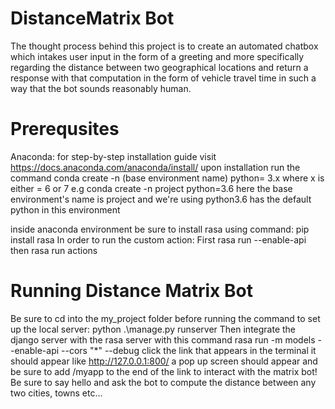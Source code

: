 # DistanceMatrix Bot
The thought process behind this project is to create an automated chatbox which intakes user input in the form of a greeting and more specifically regarding the distance between two geographical locations and return a response with that computation in the form of vehicle travel time in such a way that the bot sounds reasonably human. 

# Prerequsites
Anaconda: for step-by-step installation guide visit https://docs.anaconda.com/anaconda/install/ 
upon installation run the command conda create -n (base environment name) python= 3.x where x is either = 6 or 7
e.g conda create -n project python=3.6
here the base environment's name is project and we're using python3.6 has the default python in this environment

inside anaconda environment be sure to install rasa using command:
pip install rasa
In order to run the custom action: First rasa run --enable-api then rasa run actions

# Running Distance Matrix Bot

Be sure to cd into the my_project folder before running the command to set up the local server:
python .\manage.py runserver
Then integrate the django server with the rasa server with this command rasa run -m models --enable-api --cors "*" --debug
click the link that appears in the terminal it should appear like http://127.0.0.1:800/
a pop up screen should appear and be sure to add /myapp to the end of the link to interact with the matrix bot! Be sure to say hello and ask the bot to compute the distance between any two cities, towns etc...



 
